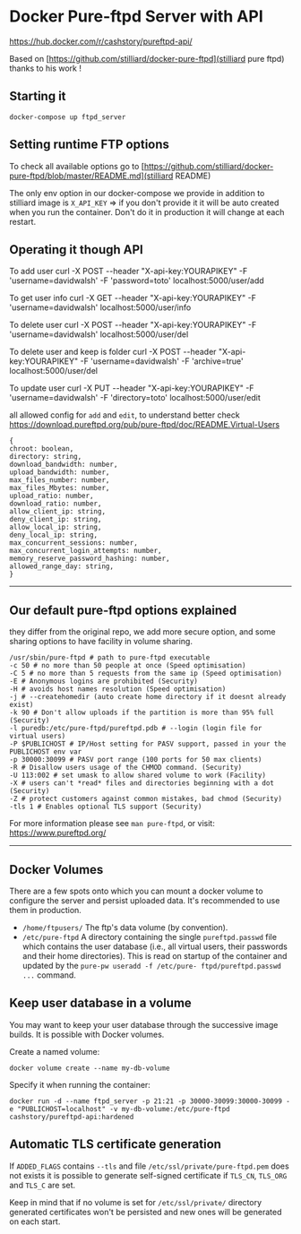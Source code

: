 Docker Pure-ftpd Server with API
============================
https://hub.docker.com/r/cashstory/pureftpd-api/

Based on [https://github.com/stilliard/docker-pure-ftpd](stilliard pure ftpd) thanks to his work !

Starting it 
------------------------------

`docker-compose up ftpd_server`

Setting runtime FTP options
------------------------------

To check all available options go to [https://github.com/stilliard/docker-pure-ftpd/blob/master/README.md](stilliard README)

The only env option in our docker-compose we provide in addition to stilliard image is
 `X_API_KEY` => if you don't provide it it will be auto created when you run the container.
Don't do it in production it will change at each restart.
 
Operating it though API
------------------------------

To add user
curl -X POST --header "X-api-key:YOURAPIKEY" -F 'username=davidwalsh' -F 'password=toto' localhost:5000/user/add

To get user info
curl -X GET --header "X-api-key:YOURAPIKEY" -F 'username=davidwalsh' localhost:5000/user/info

To delete user
curl -X POST --header "X-api-key:YOURAPIKEY" -F 'username=davidwalsh' localhost:5000/user/del

To delete user and keep is folder
curl -X POST --header "X-api-key:YOURAPIKEY" -F 'username=davidwalsh' -F 'archive=true' localhost:5000/user/del

To update user
curl -X PUT --header "X-api-key:YOURAPIKEY" -F 'username=davidwalsh' -F 'directory=toto' localhost:5000/user/edit

all allowed config for `add` and `edit`, to understand better check https://download.pureftpd.org/pub/pure-ftpd/doc/README.Virtual-Users
```
{
chroot: boolean,
directory: string,
download_bandwidth: number,
upload_bandwidth: number,
max_files_number: number,
max_files_Mbytes: number,
upload_ratio: number,
download_ratio: number,
allow_client_ip: string,
deny_client_ip: string,
allow_local_ip: string,
deny_local_ip: string,
max_concurrent_sessions: number,
max_concurrent_login_attempts: number,
memory_reserve_password_hashing: number,
allowed_range_day: string,
}
```

----------------------------------------

Our default pure-ftpd options explained
----------------------------------------

they differ from the original repo, we add more secure option, and some sharing options to have facility in volume sharing.
```
/usr/sbin/pure-ftpd # path to pure-ftpd executable
-c 50 # no more than 50 people at once (Speed optimisation)
-C 5 # no more than 5 requests from the same ip (Speed optimisation)
-E # Anonymous logins are prohibited (Security)
-H # avoids host names resolution (Speed optimisation)
-j # --createhomedir (auto create home directory if it doesnt already exist)
-k 90 # Don't allow uploads if the partition is more than 95% full (Security)
-l puredb:/etc/pure-ftpd/pureftpd.pdb # --login (login file for virtual users)
-P $PUBLICHOST # IP/Host setting for PASV support, passed in your the PUBLICHOST env var
-p 30000:30099 # PASV port range (100 ports for 50 max clients)
-R # Disallow users usage of the CHMOD command. (Security)
-U 113:002 # set umask to allow shared volume to work (Facility)
-X # users can't *read* files and directories beginning with a dot (Security)
-Z # protect customers against common mistakes, bad chmod (Security)
-tls 1 # Enables optional TLS support (Security)
```

For more information please see `man pure-ftpd`, or visit: https://www.pureftpd.org/

----------------------------------------

Docker Volumes
--------------
There are a few spots onto which you can mount a docker volume to configure the
server and persist uploaded data. It's recommended to use them in production. 

  - `/home/ftpusers/` The ftp's data volume (by convention). 
  - `/etc/pure-ftpd` A directory containing the single `pureftpd.passwd`
    file which contains the user database (i.e., all virtual users, their
    passwords and their home directories). This is read on startup of the
    container and updated by the `pure-pw useradd -f /etc/pure-
    ftpd/pureftpd.passwd ...` command.

Keep user database in a volume
------------------------------
You may want to keep your user database through the successive image builds. It is possible with Docker volumes.

Create a named volume:
```
docker volume create --name my-db-volume
```

Specify it when running the container:
```
docker run -d --name ftpd_server -p 21:21 -p 30000-30099:30000-30099 -e "PUBLICHOST=localhost" -v my-db-volume:/etc/pure-ftpd cashstory/pureftpd-api:hardened
```
Automatic TLS certificate generation
------------------------------

If `ADDED_FLAGS` contains `--tls` and file `/etc/ssl/private/pure-ftpd.pem` does not exists
it is possible to generate self-signed certificate if `TLS_CN`, `TLS_ORG` and `TLS_C` are set.

Keep in mind that if no volume is set for `/etc/ssl/private/` directory generated
certificates won't be persisted and new ones will be generated on each start.
